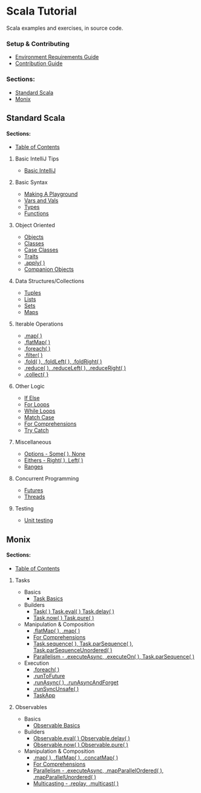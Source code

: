 # Scala Tutorial
Scala examples and exercises, in source code.

### Setup & Contributing
- [Environment Requirements Guide](/docs/environment-setup.md)
- [Contribution Guide](/docs/contributing.md)

### Sections:
- [Standard Scala](#standard-scala)
- [Monix](#Monix)

## Standard Scala
#### Sections:
- [Table of Contents](StandardScala/src/main/scala/StandardScalaPlayground/TableOfContents.scala)

1. Basic IntelliJ Tips
   - [Basic IntelliJ](StandardScala/src/main/scala/StandardScalaPlayground/Sections/BasicIntelliJ.scala)

2. Basic Syntax
   - [Making A Playground](StandardScala/src/main/scala/StandardScalaPlayground/Sections/MakingAPlayground.scala)
   - [Vars and Vals](StandardScala/src/main/scala/StandardScalaPlayground/Sections/VarsAndVals.scala)
   - [Types](StandardScala/src/main/scala/StandardScalaPlayground/Sections/Types.scala)
   - [Functions](StandardScala/src/main/scala/StandardScalaPlayground/Sections/Functions.scala)

3. Object Oriented
   - [Objects](StandardScala/src/main/scala/StandardScalaPlayground/Sections/Objects.scala)
   - [Classes](StandardScala/src/main/scala/StandardScalaPlayground/Sections/Classes.scala)
   - [Case Classes](StandardScala/src/main/scala/StandardScalaPlayground/Sections/CaseClasses.scala)
   - [Traits](StandardScala/src/main/scala/StandardScalaPlayground/Sections/Traits.scala)
   - [.apply( )](StandardScala/src/main/scala/StandardScalaPlayground/Sections/Apply.scala)
   - [Companion Objects](StandardScala/src/main/scala/StandardScalaPlayground/Sections/CompanionObjects.scala)

4. Data Structures/Collections
   - [Tuples](StandardScala/src/main/scala/StandardScalaPlayground/Sections/Tuples.scala)
   - [Lists](StandardScala/src/main/scala/StandardScalaPlayground/Sections/Lists.scala)
   - [Sets](StandardScala/src/main/scala/StandardScalaPlayground/Sections/Sets.scala)
   - [Maps](StandardScala/src/main/scala/StandardScalaPlayground/Sections/Maps.scala)

5. Iterable Operations
   - [.map( )](StandardScala/src/main/scala/StandardScalaPlayground/Sections/MapOperations.scala)
   - [.flatMap( )](StandardScala/src/main/scala/StandardScalaPlayground/Sections/FlatMap.scala)
   - [.foreach( )](StandardScala/src/main/scala/StandardScalaPlayground/Sections/ForEach.scala)
   - [.filter( )](StandardScala/src/main/scala/StandardScalaPlayground/Sections/Filter.scala)
   - [.fold( ), .foldLeft( ), .foldRight( )](StandardScala/src/main/scala/StandardScalaPlayground/Sections/Fold.scala)
   - [.reduce( ), .reduceLeft( ), .reduceRight( )](StandardScala/src/main/scala/StandardScalaPlayground/Sections/Reduce.scala)
   - [.collect{ }](StandardScala/src/main/scala/StandardScalaPlayground/Sections/Collect.scala)

6. Other Logic
   - [If Else](StandardScala/src/main/scala/StandardScalaPlayground/Sections/IfElse.scala)
   - [For Loops](StandardScala/src/main/scala/StandardScalaPlayground/Sections/ForLoops.scala)
   - [While Loops](StandardScala/src/main/scala/StandardScalaPlayground/Sections/WhileLoops.scala)
   - [Match Case](StandardScala/src/main/scala/StandardScalaPlayground/Sections/MatchCase.scala)
   - [For Comprehensions](StandardScala/src/main/scala/StandardScalaPlayground/Sections/ForComprehensions.scala)
   - [Try Catch](StandardScala/src/main/scala/StandardScalaPlayground/Sections/TryCatch.scala)

7. Miscellaneous
   - [Options - Some( ), None](StandardScala/src/main/scala/StandardScalaPlayground/Sections/Options.scala)
   - [Eithers - Right( ), Left( )](StandardScala/src/main/scala/StandardScalaPlayground/Sections/Eithers.scala)
   - [Ranges](StandardScala/src/main/scala/StandardScalaPlayground/Sections/Ranges.scala)

8. Concurrent Programming
    - [Futures](StandardScala/src/main/scala/StandardScalaPlayground/Sections/Futures.scala)
    - [Threads](StandardScala/src/main/scala/StandardScalaPlayground/Sections/Threads.scala)

9. Testing
    - [Unit testing](StandardScala/src/main/scala/StandardScalaPlayground/Sections/TestTarget.scala)

## Monix
#### Sections:
- [Table of Contents](MonixTutorial/src/main/scala/MonixPlayground/MonixTableOfContents.scala)

1. Tasks
   - Basics
     - [Task Basics](MonixTutorial/src/main/scala/MonixPlayground/Tasks/TasksBasics.scala)
   - Builders
     - [Task( ) Task.eval( ) Task.delay( )](MonixTutorial/src/main/scala/MonixPlayground/Tasks/TaskEvalDelay.scala)
     - [Task.now( ) Task.pure( )](MonixTutorial/src/main/scala/MonixPlayground/Tasks/TaskNowPure.scala)
   - Manipulation & Composition
     - [.flatMap( ), .map( )](MonixTutorial/src/main/scala/MonixPlayground/Tasks/TaskFlatMap.scala)
     - [For Comprehensions](MonixTutorial/src/main/scala/MonixPlayground/Tasks/TaskForComprehensions.scala)
     - [Task.sequence( ), Task.parSequence( ), Task.parSequenceUnordered( )](MonixTutorial/src/main/scala/MonixPlayground/Tasks/TaskSequence.scala)
     - [Parallelism - .executeAsync, .executeOn( ), Task.parSequence( )](MonixTutorial/src/main/scala/MonixPlayground/Tasks/TasksParallel.scala)
   - Execution
     - [.foreach( )](MonixTutorial/src/main/scala/MonixPlayground/Tasks/TaskForEach.scala)
     - [.runToFuture](MonixTutorial/src/main/scala/MonixPlayground/Tasks/TaskRunToFuture.scala)
     - [.runAsync( ), .runAsyncAndForget](MonixTutorial/src/main/scala/MonixPlayground/Tasks/TaskRunAsync.scala)
     - [.runSyncUnsafe( )](MonixTutorial/src/main/scala/MonixPlayground/Tasks/TaskRunSyncUnsafe.scala)
     - [TaskApp](MonixTutorial/src/main/scala/MonixPlayground/Tasks/TaskApps.scala)

2. Observables
   - Basics
     - [Observable Basics](MonixTutorial/src/main/scala/MonixPlayground/Observables/ObservablesBasics.scala)
   - Builders
     - [Observable.eval( ) Observable.delay( )](MonixTutorial/src/main/scala/MonixPlayground/Observables/ObservableEvalDelay.scala)
     - [Observable.now( ) Observable.pure( )](MonixTutorial/src/main/scala/MonixPlayground/Observables/ObservableNowPure.scala)
   - Manipulation & Composition
     - [.map( ), .flatMap( ), .concatMap( )](MonixTutorial/src/main/scala/MonixPlayground/Observables/ObservableFlatMap.scala)
     - [For Comprehensions](MonixTutorial/src/main/scala/MonixPlayground/Observables/ObservableForComprehension.scala)
     - [Parallelism - .executeAsync, .mapParallelOrdered( ), .mapParallelUnordered( )](MonixTutorial/src/main/scala/MonixPlayground/Observables/ObservablesParallel.scala)
     - [Multicasting - .replay, .multicast( )](MonixTutorial/src/main/scala/MonixPlayground/Observables/ObservablesMulticast.scala)

